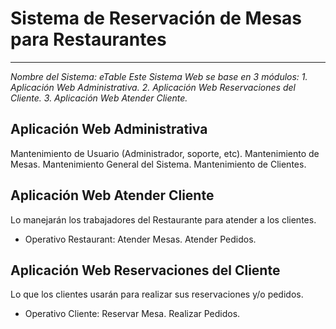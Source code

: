 # Sistema de Reservación de Mesas para Restaurantes 
-------------------------------------------------
_Nombre del Sistema: eTable_
_Este Sistema Web se base en 3 módulos:_
_1. Aplicación Web Administrativa._
_2. Aplicación Web Reservaciones del Cliente._
_3. Aplicación Web Atender Cliente._

## Aplicación Web Administrativa
  Mantenimiento de Usuario (Administrador, soporte, etc).
  Mantenimiento de Mesas.
  Mantenimiento General del Sistema.
  Mantenimiento de Clientes.
 
## Aplicación Web Atender Cliente
 Lo manejarán los trabajadores del Restaurante para atender a los clientes.
- Operativo Restaurant:
  Atender Mesas.
  Atender Pedidos.
  
## Aplicación Web Reservaciones del Cliente
 Lo que los clientes usarán para realizar sus reservaciones y/o pedidos.
 - Operativo Cliente:
  Reservar Mesa.
  Realizar Pedidos.